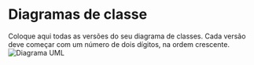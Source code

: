 # Diagramas de classe
Coloque aqui todas as versões do seu diagrama de classes. Cada versão deve começar com um número de dois dígitos, na ordem crescente.
![Diagrama UML](https://user-images.githubusercontent.com/104520144/229258646-dfd49c31-5759-43bb-9101-64b29f7ae7d3.jpeg)
